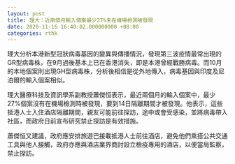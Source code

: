 ```yaml
---
layout: post
title: 理大：近兩個月輸入個案最少27%未在機場檢測被發現
date: 2020-11-16 16:40:02.000000000 +08:00
categories: rthk
---
```


理大分析本港新型冠狀病毒基因的變異與傳播情況，發現第三波疫情最常出現的GR型病毒株，在9月過後基本上已在香港消失，即是本港曾經戰勝病毒。而10月的本地個案則出現GH型病毒株，分析後相信是從外地傳入，病毒基因與印度及尼泊爾的輸入個案相似。

理大醫療科技及資訊學系副教授蕭傑恒表示，最近兩個月的輸入個案中，最少27%個案沒有在機場檢測時被發現，要到14日隔離期間才被發現。他表示，這些抵港人士入住酒店隔離期間，親友可能前往探訪，途中或會受感染，並將病毒帶入社區，而政府日前宣布研究禁止探訪是有效措施。

蕭傑恒又建議，政府應安排旅遊巴接載抵港人士前往酒店，避免他們乘搭公共交通工具與他人接觸，政府亦應與酒店業界商討設立檢疫專用的酒店，以便當局監察，禁止探訪。
